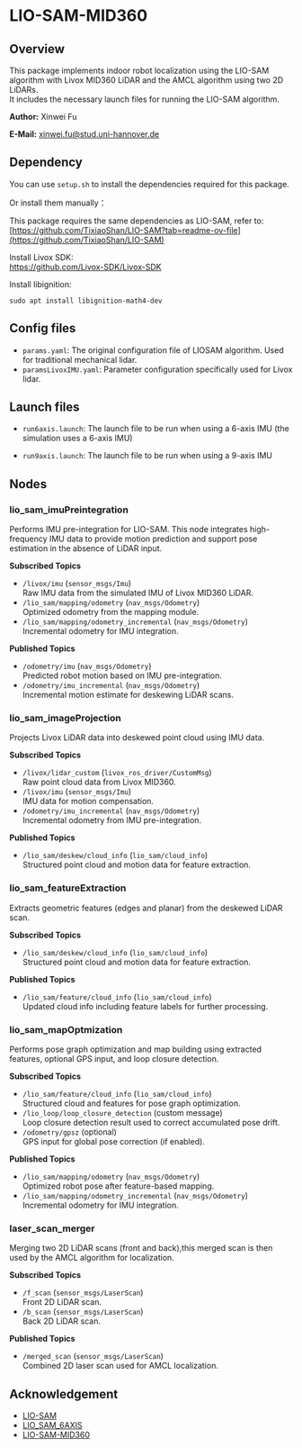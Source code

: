 # LIO-SAM-MID360
## Overview

This package implements indoor robot localization using the LIO-SAM algorithm with Livox MID360 LiDAR and the AMCL algorithm using two 2D LiDARs.  
It includes the necessary launch files for running the LIO-SAM algorithm.


**Author:** Xinwei Fu

**E-Mail:** xinwei.fu@stud.uni-hannover.de

## Dependency

You can use `setup.sh` to install the dependencies required for this package.

Or install them manually：

This package requires the same dependencies as LIO-SAM, refer to:  
[https://github.com/TixiaoShan/LIO-SAM?tab=readme-ov-file](https://github.com/TixiaoShan/LIO-SAM)

Install Livox SDK:  
[https://github.com/Livox-SDK/Livox-SDK  ](https://github.com/Livox-SDK/Livox-SDK)

Install libignition:  
```
sudo apt install libignition-math4-dev
```

## Config files
- `params.yaml`: The original configuration file of LIOSAM algorithm. Used for traditional mechanical lidar.
- `paramsLivoxIMU.yaml`: Parameter configuration specifically used for Livox lidar.

## Launch files
- `run6axis.launch`: The launch file to be run when using a 6-axis IMU (the simulation uses a 6-axis IMU)

- `run9axis.launch`: The launch file to be run when using a 9-axis IMU


## Nodes

### lio_sam_imuPreintegration
Performs IMU pre-integration for LIO-SAM.
This node integrates high-frequency IMU data to provide motion prediction and support pose estimation in the absence of LiDAR input.

**Subscribed Topics**
- `/livox/imu` (`sensor_msgs/Imu`)  
  Raw IMU data from the simulated IMU of Livox MID360 LiDAR.
- `/lio_sam/mapping/odometry` (`nav_msgs/Odometry`)  
  Optimized odometry from the mapping module.
- `/lio_sam/mapping/odometry_incremental` (`nav_msgs/Odometry`)  
  Incremental odometry for IMU integration.
   
**Published Topics**
- `/odometry/imu` (`nav_msgs/Odometry`)  
  Predicted robot motion based on IMU pre-integration.
- `/odometry/imu_incremental` (`nav_msgs/Odometry`)  
  Incremental motion estimate for deskewing LiDAR scans.

### lio_sam_imageProjection
Projects Livox LiDAR data into deskewed point cloud using IMU data.

**Subscribed Topics**
- `/livox/lidar_custom` (`livox_ros_driver/CustomMsg`)  
  Raw point cloud data from Livox MID360.
- `/livox/imu` (`sensor_msgs/Imu`)  
  IMU data for motion compensation.
- `/odometry/imu_incremental` (`nav_msgs/Odometry`)  
  Incremental odometry from IMU pre-integration.

**Published Topics**
- `/lio_sam/deskew/cloud_info` (`lio_sam/cloud_info`)  
  Structured point cloud and motion data for feature extraction.


### lio_sam_featureExtraction
Extracts geometric features (edges and planar) from the deskewed LiDAR scan.

**Subscribed Topics**
- `/lio_sam/deskew/cloud_info` (`lio_sam/cloud_info`)  
  Structured point cloud and motion data for feature extraction.

**Published Topics**
- `/lio_sam/feature/cloud_info` (`lio_sam/cloud_info`)  
  Updated cloud info including feature labels for further processing.

### lio_sam_mapOptmization
Performs pose graph optimization and map building using extracted features, optional GPS input, and loop closure detection.

**Subscribed Topics**
- `/lio_sam/feature/cloud_info` (`lio_sam/cloud_info`)  
  Structured cloud and features for pose graph optimization.
- `/lio_loop/loop_closure_detection` (custom message)  
  Loop closure detection result used to correct accumulated pose drift.
- `/odometry/gpsz` (optional)  
  GPS input for global pose correction (if enabled).
  
**Published Topics**
- `/lio_sam/mapping/odometry` (`nav_msgs/Odometry`)  
  Optimized robot pose after feature-based mapping.
- `/lio_sam/mapping/odometry_incremental` (`nav_msgs/Odometry`)  
  Incremental odometry for IMU integration.


### laser_scan_merger
Merging two 2D LiDAR scans (front and back),this merged scan is then used by the AMCL algorithm for localization.

**Subscribed Topics**
- `/f_scan` (`sensor_msgs/LaserScan`)  
  Front 2D LiDAR scan.
- `/b_scan` (`sensor_msgs/LaserScan`)  
  Back 2D LiDAR scan.

**Published Topics**
- `/merged_scan` (`sensor_msgs/LaserScan`)  
  Combined 2D laser scan used for AMCL localization.
## Acknowledgement
- [LIO-SAM](https://github.com/TixiaoShan/LIO-SAM/)
- [LIO_SAM_6AXIS](https://github.com/JokerJohn/LIO_SAM_6AXIS)
- [LIO-SAM-MID360](https://github.com/nkymzsy/LIO-SAM-MID360)
